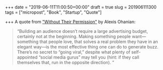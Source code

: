 +++
date = "2019-06-11T11:00:50+00:00"
draft = true
slug = 201906111300
tags = ["micropost", "Book", "Startup", "Quote"]

+++
A quote from ["Without Their Permission"](https://amzn.to/2MF9sdU) by Alexis Ohanian:

> “Building an audience doesn’t require a large advertising budget, certainly not at the beginning. Making something people want—something that people love, that solves a real problem they have in an elegant way—is the most effective thing one can do to generate buzz. There’s no secret to “going viral,” despite what plenty of self-appointed “social media gurus” may tell you (hint: if they call themselves that, run in the opposite direction). ”